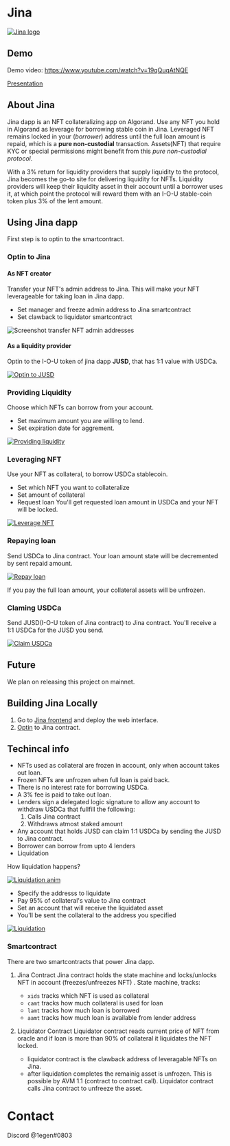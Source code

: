 # Jina

[![Jina logo](/assets/images/jina_logo.svg)](https://youtu.be/19qQuqAtNQE "Jina demo video")

## Demo

Demo video: https://www.youtube.com/watch?v=19qQuqAtNQE 

[Presentation](/assets/presentation.pptx)

## About Jina

Jina dapp is an NFT collateralizing app on Algorand.
Use any NFT you hold in Algorand as leverage for borrowing stable coin in Jina.
Leveraged NFT remains locked in your (*borrower*) address until the full loan amount is repaid, which is a **pure non-custodial** transaction.
Assets(NFT) that require KYC or special permissions might benefit from this *pure non-custodial protocol*.

With a 3% return for liquidity providers that supply liquidity to the protocol, Jina becomes the go-to site for delivering liquidity for NFTs.
Liquidity providers will keep their liquidity asset in their account until a borrower uses it, at which point the protocol will reward them with an I-O-U stable-coin token plus 3% of the lent amount.

## Using Jina dapp

First step is to optin to the smartcontract.

### Optin to Jina

#### As NFT creator

Transfer your NFT's admin address to Jina.
This will make your NFT leverageable for taking loan in Jina dapp.
* Set manager and freeze admin address to Jina smartcontract
* Set clawback to liquidator smartcontract

![Screenshot transfer NFT admin addresses](/assets/images/acfg_to_jina.png)

#### As a liquidity provider

Optin to the I-O-U token of jina dapp **JUSD**, that has 1:1 value with USDCa.

[![Optin to JUSD](/assets/images/optin_asa.jpg)](https://youtu.be/19qQuqAtNQE?t=95 "Optin to JUSD")

### Providing Liquidity

Choose which NFTs can borrow from your account.
* Set maximum amount you are willing to lend.
* Set expiration date for aggrement.

[![Providing liquidity](/assets/images/lend.png)](https://youtu.be/19qQuqAtNQE?t=51 "Stake your USDC")

### Leveraging NFT

Use your NFT as collateral, to borrow USDCa stablecoin.
* Set which NFT you want to collateralize
* Set amount of collateral
* Request loan
You'll get requested loan amount in USDCa and your NFT will be locked.

[![Leverage NFT](/assets/images/borrow.png)](https://youtu.be/19qQuqAtNQE?t=114 "Borrow in Jina")

### Repaying loan

Send USDCa to Jina contract.
Your loan amount state will be decremented by sent repaid amount.

[![Repay loan](/assets/images/repay.png)](https://youtu.be/19qQuqAtNQE?t=149 "Repaying loan")

If you pay the full loan amount, your collateral assets will be unfrozen.

### Claming USDCa

Send JUSD(I-O-U token of Jina contract) to Jina contract.
You'll receive a 1:1 USDCa for the JUSD you send.

[![Claim USDCa](/assets/images/claim.png)](https://youtu.be/19qQuqAtNQE?t=95 "Claim")

## Future

We plan on releasing this project on mainnet.

## Building Jina Locally

1. Go to [Jina frontend](https://github.com/adapole/jina_frontend) and deploy the web interface.
2. [Optin](https://github.com/Adg0/Jina#optin-to-jina) to Jina contract.

## Techincal info

* NFTs used as collateral are frozen in account, only when account takes out loan.
* Frozen NFTs are unfrozen when full loan is paid back.
* There is no interest rate for borrowing USDCa.
* A 3% fee is paid to take out loan.
* Lenders sign a delegated logic signature to allow any account to withdraw USDCa that fullfill the following:
	1. Calls Jina contract
	2. Withdraws atmost staked amount
* Any account that holds JUSD can claim 1:1 USDCa by sending the JUSD to Jina contract.
* Borrower can borrow from upto 4 lenders
* Liquidation

How liquidation happens?

[![Liquidation anim](/assets/images/liquidate-anim.png)](https://youtu.be/19qQuqAtNQE?t=162 "Liquidation")

* Specify the addresss to liquidate
* Pay 95% of collateral's value to Jina contract
* Set an account that will receive the liquidated asset
* You'll be sent the collateral to the address you specified

[![Liquidation](/assets/images/liquidate.png)](https://youtu.be/19qQuqAtNQE?t=189 "After liquidation")


### Smartcontract

There are two smartcontracts that power Jina dapp.

1. Jina Contract
Jina contract holds the state machine and locks/unlocks NFT in account (freezes/unfreezes  NFT) .
State machine, tracks:
	* `xids` tracks which NFT is used as collateral
	* `camt` tracks how much collateral is used for loan
	* `lamt` tracks how much loan is borrowed
	* `aamt` tracks how much loan is available from lender address

2. Liquidator Contract
Liquidator contract reads current price of NFT from oracle and if loan is more than 90% of collateral it liquidates the NFT locked.
	* liquidator contract is the clawback address of leveragable NFTs on Jina.
	* after liquidation completes the remainig asset is unfrozen. This is possible by AVM 1.1 (contract to contract call). Liquidator contract calls Jina contract to unfreeze the asset.

# Contact
Discord @1egen#0803

